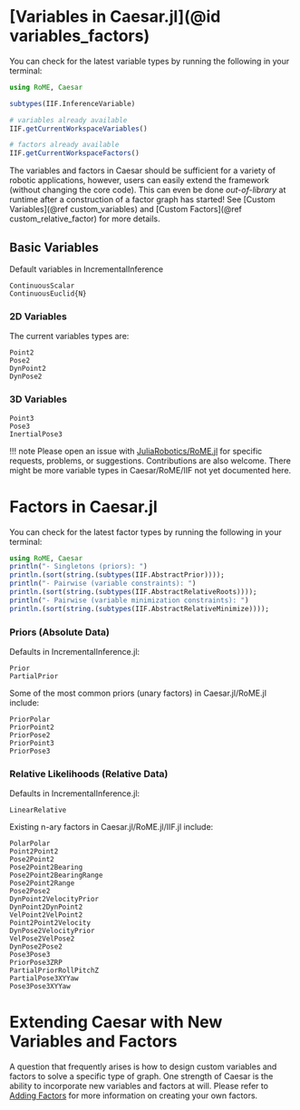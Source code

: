 # [Variables in Caesar.jl](@id variables_factors)

You can check for the latest variable types by running the following in your terminal:

```julia
using RoME, Caesar

subtypes(IIF.InferenceVariable)

# variables already available
IIF.getCurrentWorkspaceVariables()

# factors already available
IIF.getCurrentWorkspaceFactors()
```

The variables and factors in Caesar should be sufficient for a variety of robotic applications, however, users can easily extend the framework (without changing the core code).  This can even be done *out-of-library*  at runtime after a construction of a factor graph has started!  See [Custom Variables](@ref custom_variables) and [Custom Factors](@ref custom_relative_factor) for more details.

## Basic Variables

Default variables in IncrementalInference

```@docs
ContinuousScalar
ContinuousEuclid{N}
```

### 2D Variables

The current variables types are:
```@docs
Point2
Pose2
DynPoint2
DynPose2
```

### 3D Variables

```@docs
Point3
Pose3
InertialPose3
```

!!! note
    Please open an issue with [JuliaRobotics/RoME.jl](http://www.github.com/JuliaRobotics/RoME.jl) for specific requests, problems, or suggestions.  Contributions are also welcome.  There might be more variable types in Caesar/RoME/IIF not yet documented here.

# Factors in Caesar.jl

You can check for the latest factor types by running the following in your terminal:

```julia
using RoME, Caesar
println("- Singletons (priors): ")
println.(sort(string.(subtypes(IIF.AbstractPrior))));
println("- Pairwise (variable constraints): ")
println.(sort(string.(subtypes(IIF.AbstractRelativeRoots))));
println("- Pairwise (variable minimization constraints): ")
println.(sort(string.(subtypes(IIF.AbstractRelativeMinimize))));
```

### Priors (Absolute Data)

Defaults in IncrementalInference.jl:
```@docs
Prior
PartialPrior
```

Some of the most common priors (unary factors) in Caesar.jl/RoME.jl include:
```@docs
PriorPolar
PriorPoint2
PriorPose2
PriorPoint3
PriorPose3
```

### Relative Likelihoods (Relative Data)

Defaults in IncrementalInference.jl:
```@docs
LinearRelative
```

Existing n-ary factors in Caesar.jl/RoME.jl/IIF.jl include:
```@docs
PolarPolar
Point2Point2
Pose2Point2
Pose2Point2Bearing
Pose2Point2BearingRange
Pose2Point2Range
Pose2Pose2
DynPoint2VelocityPrior
DynPoint2DynPoint2
VelPoint2VelPoint2
Point2Point2Velocity
DynPose2VelocityPrior
VelPose2VelPose2
DynPose2Pose2
Pose3Pose3
PriorPose3ZRP
PartialPriorRollPitchZ
PartialPose3XYYaw
Pose3Pose3XYYaw
```

# Extending Caesar with New Variables and Factors

A question that frequently arises is how to design custom variables and factors to solve a specific type of graph. One strength of Caesar is the ability to incorporate new variables and factors at will. Please refer to [Adding Factors](../examples/custom_variables.md) for more information on creating your own factors.
